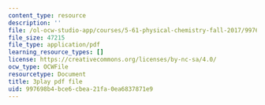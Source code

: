 ```yaml
---
content_type: resource
description: ''
file: /ol-ocw-studio-app/courses/5-61-physical-chemistry-fall-2017/997698b4bce6cbea21fa0ea6837871e9_YmP1BADSAnc.pdf
file_size: 47215
file_type: application/pdf
learning_resource_types: []
license: https://creativecommons.org/licenses/by-nc-sa/4.0/
ocw_type: OCWFile
resourcetype: Document
title: 3play pdf file
uid: 997698b4-bce6-cbea-21fa-0ea6837871e9
---
```

